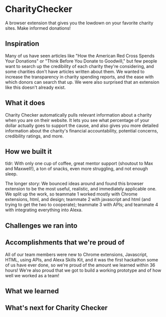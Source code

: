 # CharityChecker
A browser extension that gives you the lowdown on your favorite charity sites. Make informed donations!

## Inspiration
Many of us have seen articles like "How the American Red Cross Spends Your Donations" or "Think Before You Donate to Goodwill," but few people want to search up the credibility of each charity they're considering, and some charities don't have articles written about them. 
We wanted to increase the transparency in charity spending reports, and the ease with which donors can search that up. We were also surprised that an extension like this doesn't already exist. 

## What it does
Charity Checker automatically pulls relevant information about a charity when you are on their website. It lets you see what percentage of your dollar actually goes to support the cause, and also gives you more detailed information about the charity's financial accountability, potential concerns, credibility ratings, and more. 

## How we built it
tldr: With only one cup of coffee, great mentor support (shoutout to Max and Maxwell!), a ton of snacks, even more struggling, and not enough sleep.

The longer story: We bounced ideas around and found this browser extension to be the most useful, realistic, and immediately applicable one. We split up the work, so teammate 1 worked mostly with Chrome extensions, html, and design; teammate 2 with javascript and html (and trying to get the two to cooperate); teammate 3 with APIs; and teammate 4 with integrating everything into Alexa. 

## Challenges we ran into

## Accomplishments that we're proud of
All of our team members were new to Chrome extensions, Javascript, HTML, using APIs, and Alexa Skills Kit, and it was the first hackathon some of us have ever done, so we're proud of the amount we learned within 36 hours! We're also proud that we got to build a working prototype and of how well we worked as a team!

## What we learned


## What's next for Charity Checker
